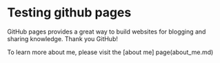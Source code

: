 # Testing github pages

GitHub pages provides a great way to build websites for blogging and sharing knowledge.  Thank you GitHub!

To learn more about me, please visit the [about me] page(about_me.md)
